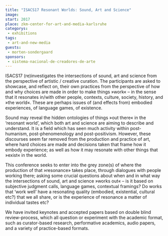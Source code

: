```yaml
---
title: "ISACS17 Resonant Worlds: Sound, Art and Science"
image: 
start: 2017
place: zkm-center-for-art-and-media-karlsruhe
categorys:
 - exhibitions
tags:
 - art-and-new-media
guests:
 - morten-sondergaard
sponsors:
 - sistema-nacional-de-creadores-de-arte
---
```


ISACS17 (re)investigates the  intersections of sound, art and science from the perspective of artistic / creative curation. The participants are asked to showcase, and reflect on, their own practices from the perspective of how and why choices are made in order to make things »work« – in the sense that it resonates in/with other people, contexts, culture, society, history, and »the world«. These are perhaps issues of (and effects from) embodied experiences, of language games, of existence.

Sound may reveal the hidden ontologies of things »out there« in the ‘resonant world’, which both art and science are aiming to describe and understand. It is a field which has seen much activity within post-humanism, post-phenomenology and post-positivism. However, these discourses seem far removed from the production and practice of art, where hard choices are made and decisions taken that frame how it embody experience; as well as how it may resonate with other things that »exist« in the world.

This conference seeks to enter into the grey zone(s) of where the production of that »resonance» takes place, through dialogues with people working there; asking some crucial questions about when and in what way the intersections of sound, art and science »works out« – is it based on subjective judgment calls, language games, contextual framings? Do works that ‘work well’ have a resonating quality (embodied, existential, cultural etc?) that we all share, or is the experience of resonance a matter of individual tastes etc?

We have invited keynotes and accepted papers based on double blind review-process, which all question or experiment with the academic format, such as curator-based research, performative academics, audio papers, and a variety of practice-based formats.